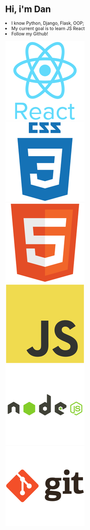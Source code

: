 <!DOCTYPE html>
<html lang="en">
<head>
    <meta charset="UTF-8">
    <meta name="viewport" content="width=device-width, initial-scale=1.0">
    
</head>
<body>
    <div>
        <h1>Hi, i'm Dan</h1>
        <li>I know Python, Django, Flask, OOP;</li>
        <li>My current goal is to learn JS React</li>
        <li>Follow my Github!</li>
  
  <img src="https://github.com/devicons/devicon/blob/master/icons/react/react-original-wordmark.svg"  />&nbsp;
  <img src="https://github.com/devicons/devicon/blob/master/icons/css3/css3-plain-wordmark.svg"  />&nbsp;
  <img src="https://github.com/devicons/devicon/blob/master/icons/html5/html5-original.svg" />&nbsp;
  <img src="https://github.com/devicons/devicon/blob/master/icons/javascript/javascript-original.svg"/>&nbsp;
  <img src="https://github.com/devicons/devicon/blob/master/icons/nodejs/nodejs-original-wordmark.svg" />&nbsp;
  <img src="https://github.com/devicons/devicon/blob/master/icons/git/git-original-wordmark.svg" />
</div>
</body>
</html>
